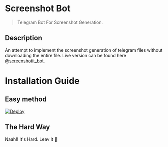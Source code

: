 # Screenshot Bot
> Telegram Bot For Screenshot Generation.

## Description

An attempt to implement the screenshot generation of telegram files without downloading the entire file. Live version can be found here [@screenshotit_bot](https://tx.me/screenshotit_bot "Screenshot Generator Bot").

# Installation Guide

## Easy method

[![Deploy](https://www.herokucdn.com/deploy/button.svg)](https://heroku.com/deploy?template=https://github.com/prgofficial/SS-Bot)

## The Hard Way

Naah!! It's Hard. Leav it 🤣
